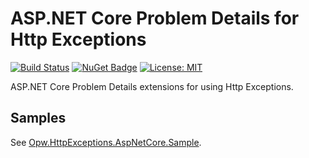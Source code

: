 # ASP.NET Core Problem Details for Http Exceptions
[![Build Status](https://ofpinewood.visualstudio.com/Of%20Pine%20Wood/_apis/build/status/ofpinewood.http-exceptions?branchName=master)](https://ofpinewood.visualstudio.com/Of%20Pine%20Wood/_build/latest?definitionId=6&branchName=master)
[![NuGet Badge](https://buildstats.info/nuget/Opw.HttpExceptions.AspNetCore)](https://www.nuget.org/packages/Opw.HttpExceptions.AspNetCore/)
[![License: MIT](https://img.shields.io/badge/License-MIT-yellow.svg)](https://github.com/ofpinewood/http-exceptions/blob/master/LICENSE)

ASP.NET Core Problem Details extensions for using Http Exceptions.

## Samples
See [Opw.HttpExceptions.AspNetCore.Sample](/samples/Opw.HttpExceptions.AspNetCore.Sample/README.md).